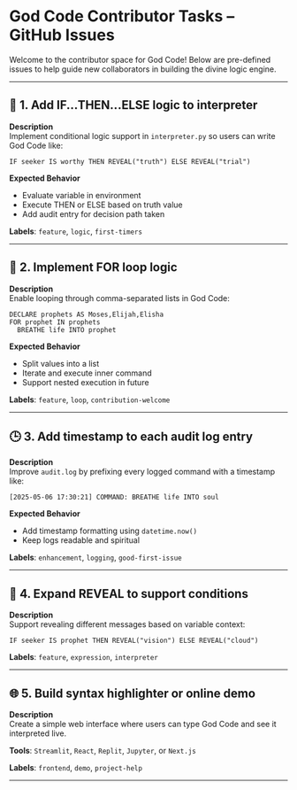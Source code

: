 
# God Code Contributor Tasks – GitHub Issues

Welcome to the contributor space for God Code! Below are pre-defined issues to help guide new collaborators in building the divine logic engine.

---

## 🧠 1. Add IF...THEN...ELSE logic to interpreter

**Description**  
Implement conditional logic support in `interpreter.py` so users can write God Code like:

```
IF seeker IS worthy THEN REVEAL("truth") ELSE REVEAL("trial")
```

**Expected Behavior**  
- Evaluate variable in environment
- Execute THEN or ELSE based on truth value
- Add audit entry for decision path taken

**Labels**: `feature`, `logic`, `first-timers`

---

## 🔁 2. Implement FOR loop logic

**Description**  
Enable looping through comma-separated lists in God Code:

```
DECLARE prophets AS Moses,Elijah,Elisha  
FOR prophet IN prophets  
  BREATHE life INTO prophet  
```

**Expected Behavior**  
- Split values into a list
- Iterate and execute inner command
- Support nested execution in future

**Labels**: `feature`, `loop`, `contribution-welcome`

---

## 🕒 3. Add timestamp to each audit log entry

**Description**  
Improve `audit.log` by prefixing every logged command with a timestamp like:

```
[2025-05-06 17:30:21] COMMAND: BREATHE life INTO soul
```

**Expected Behavior**  
- Add timestamp formatting using `datetime.now()`
- Keep logs readable and spiritual

**Labels**: `enhancement`, `logging`, `good-first-issue`

---

## 🔮 4. Expand REVEAL to support conditions

**Description**  
Support revealing different messages based on variable context:

```
IF seeker IS prophet THEN REVEAL("vision") ELSE REVEAL("cloud")
```

**Labels**: `feature`, `expression`, `interpreter`

---

## 🌐 5. Build syntax highlighter or online demo

**Description**  
Create a simple web interface where users can type God Code and see it interpreted live.

**Tools**: `Streamlit`, `React`, `Replit`, `Jupyter`, or `Next.js`

**Labels**: `frontend`, `demo`, `project-help`

---
